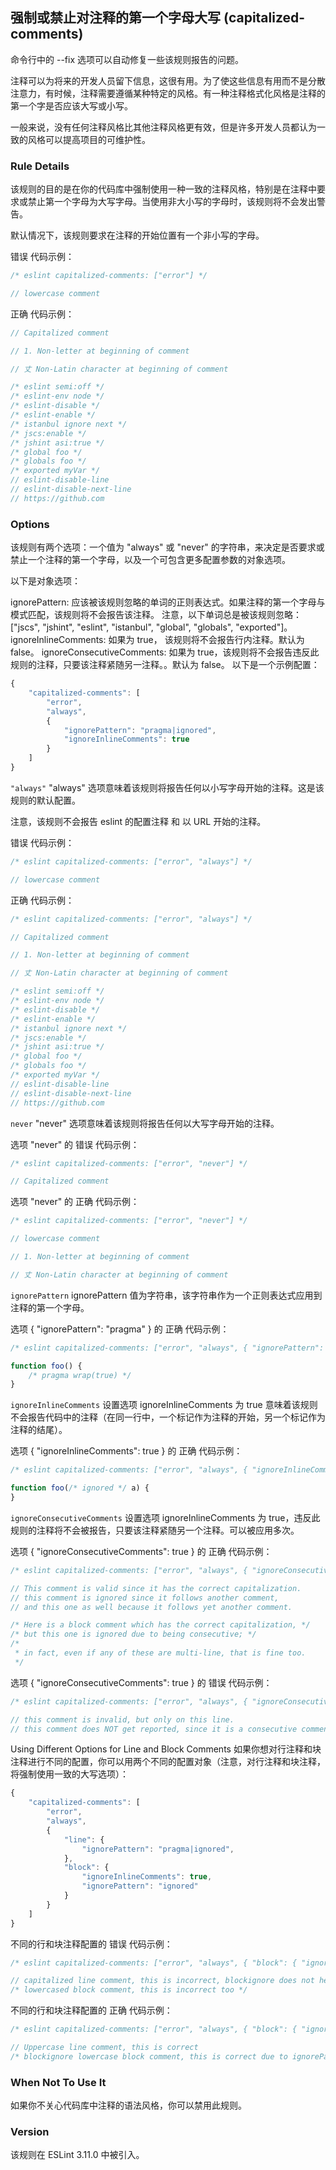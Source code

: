 ## 强制或禁止对注释的第一个字母大写 (capitalized-comments)

命令行中的 --fix 选项可以自动修复一些该规则报告的问题。

注释可以为将来的开发人员留下信息，这很有用。为了使这些信息有用而不是分散注意力，有时候，注释需要遵循某种特定的风格。有一种注释格式化风格是注释的第一个字是否应该大写或小写。

一般来说，没有任何注释风格比其他注释风格更有效，但是许多开发人员都认为一致的风格可以提高项目的可维护性。

### Rule Details
该规则的目的是在你的代码库中强制使用一种一致的注释风格，特别是在注释中要求或禁止第一个字母为大写字母。当使用非大小写的字母时，该规则将不会发出警告。

默认情况下，该规则要求在注释的开始位置有一个非小写的字母。

错误 代码示例：
```js
/* eslint capitalized-comments: ["error"] */

// lowercase comment
```

正确 代码示例：

```js
// Capitalized comment

// 1. Non-letter at beginning of comment

// 丈 Non-Latin character at beginning of comment

/* eslint semi:off */
/* eslint-env node */
/* eslint-disable */
/* eslint-enable */
/* istanbul ignore next */
/* jscs:enable */
/* jshint asi:true */
/* global foo */
/* globals foo */
/* exported myVar */
// eslint-disable-line
// eslint-disable-next-line
// https://github.com
```

### Options
该规则有两个选项：一个值为 "always" 或 "never" 的字符串，来决定是否要求或禁止一个注释的第一个字母，以及一个可包含更多配置参数的对象选项。

以下是对象选项：

ignorePattern: 应该被该规则忽略的单词的正则表达式。如果注释的第一个字母与模式匹配，该规则将不会报告该注释。
注意，以下单词总是被该规则忽略：["jscs", "jshint", "eslint", "istanbul", "global", "globals", "exported"]。
ignoreInlineComments: 如果为 true， 该规则将不会报告行内注释。默认为 false。
ignoreConsecutiveComments: 如果为 true，该规则将不会报告违反此规则的注释，只要该注释紧随另一注释。。默认为 false。
以下是一个示例配置：
```js
{
    "capitalized-comments": [
        "error",
        "always",
        {
            "ignorePattern": "pragma|ignored",
            "ignoreInlineComments": true
        }
    ]
}
```

```"always"```
"always" 选项意味着该规则将报告任何以小写字母开始的注释。这是该规则的默认配置。

注意，该规则不会报告 eslint 的配置注释 和 以 URL 开始的注释。

错误 代码示例：
```js
/* eslint capitalized-comments: ["error", "always"] */

// lowercase comment
```

正确 代码示例：
```js
/* eslint capitalized-comments: ["error", "always"] */

// Capitalized comment

// 1. Non-letter at beginning of comment

// 丈 Non-Latin character at beginning of comment

/* eslint semi:off */
/* eslint-env node */
/* eslint-disable */
/* eslint-enable */
/* istanbul ignore next */
/* jscs:enable */
/* jshint asi:true */
/* global foo */
/* globals foo */
/* exported myVar */
// eslint-disable-line
// eslint-disable-next-line
// https://github.com
```

```never```
"never" 选项意味着该规则将报告任何以大写字母开始的注释。

选项 "never" 的 错误 代码示例：
```js
/* eslint capitalized-comments: ["error", "never"] */

// Capitalized comment
```

选项 "never" 的 正确 代码示例：
```js
/* eslint capitalized-comments: ["error", "never"] */

// lowercase comment

// 1. Non-letter at beginning of comment

// 丈 Non-Latin character at beginning of comment
```

```ignorePattern```
ignorePattern 值为字符串，该字符串作为一个正则表达式应用到注释的第一个字母。

选项 { "ignorePattern": "pragma" } 的 正确 代码示例：
```js
/* eslint capitalized-comments: ["error", "always", { "ignorePattern": "pragma" }] */

function foo() {
    /* pragma wrap(true) */
}
```

```ignoreInlineComments```
设置选项 ignoreInlineComments 为 true 意味着该规则不会报告代码中的注释（在同一行中，一个标记作为注释的开始，另一个标记作为注释的结尾）。

选项 { "ignoreInlineComments": true } 的 正确 代码示例：
```js
/* eslint capitalized-comments: ["error", "always", { "ignoreInlineComments": true }] */

function foo(/* ignored */ a) {
}
```

```ignoreConsecutiveComments```
设置选项 ignoreInlineComments 为 true，违反此规则的注释将不会被报告，只要该注释紧随另一个注释。可以被应用多次。

选项 { "ignoreConsecutiveComments": true } 的 正确 代码示例：
```js
/* eslint capitalized-comments: ["error", "always", { "ignoreConsecutiveComments": true }] */

// This comment is valid since it has the correct capitalization.
// this comment is ignored since it follows another comment,
// and this one as well because it follows yet another comment.

/* Here is a block comment which has the correct capitalization, */
/* but this one is ignored due to being consecutive; */
/*
 * in fact, even if any of these are multi-line, that is fine too.
 */
```

选项 { "ignoreConsecutiveComments": true } 的 错误 代码示例：
```js
/* eslint capitalized-comments: ["error", "always", { "ignoreConsecutiveComments": true }] */

// this comment is invalid, but only on this line.
// this comment does NOT get reported, since it is a consecutive comment.
```

Using Different Options for Line and Block Comments
如果你想对行注释和块注释进行不同的配置，你可以用两个不同的配置对象（注意，对行注释和块注释，将强制使用一致的大写选项）：
```js
{
    "capitalized-comments": [
        "error",
        "always",
        {
            "line": {
                "ignorePattern": "pragma|ignored",
            },
            "block": {
                "ignoreInlineComments": true,
                "ignorePattern": "ignored"
            }
        }
    ]
}
```

不同的行和块注释配置的 错误 代码示例：
```js
/* eslint capitalized-comments: ["error", "always", { "block": { "ignorePattern": "blockignore" } }] */

// capitalized line comment, this is incorrect, blockignore does not help here
/* lowercased block comment, this is incorrect too */
```

不同的行和块注释配置的 正确 代码示例：
```js
/* eslint capitalized-comments: ["error", "always", { "block": { "ignorePattern": "blockignore" } }] */

// Uppercase line comment, this is correct
/* blockignore lowercase block comment, this is correct due to ignorePattern */
```

### When Not To Use It
如果你不关心代码库中注释的语法风格，你可以禁用此规则。

### Version
该规则在 ESLint 3.11.0 中被引入。
